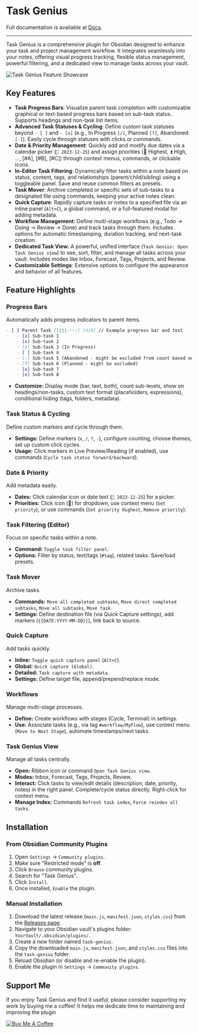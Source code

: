 # Task Genius

Full documentation is available at [Docs](docs/general.md).

---

Task Genius is a comprehensive plugin for Obsidian designed to enhance your task and project management workflow. It integrates seamlessly into your notes, offering visual progress tracking, flexible status management, powerful filtering, and a dedicated view to manage tasks across your vault.

![Task Genius Feature Showcase](./media/task-genius-view.jpg)

## Key Features

-   **Task Progress Bars**: Visualize parent task completion with customizable graphical or text-based progress bars based on sub-task status. Supports headings and non-task list items.
-   **Advanced Task Statuses & Cycling**: Define custom task statuses beyond `- [ ]` and `- [x]` (e.g., In Progress `[/]`, Planned `[?]`, Abandoned `[-]`). Easily cycle through statuses with clicks or commands.
-   **Date & Priority Management**: Quickly add and modify due dates via a calendar picker (`📅 2023-12-25`) and assign priorities (🔺 Highest, ⏫ High, ..., [#A], [#B], [#C]) through context menus, commands, or clickable icons.
-   **In-Editor Task Filtering**: Dynamically filter tasks within a note based on status, content, tags, and relationships (parent/child/sibling) using a toggleable panel. Save and reuse common filters as presets.
-   **Task Mover**: Archive completed or specific sets of sub-tasks to a designated file using commands, keeping your active notes clean.
-   **Quick Capture**: Rapidly capture tasks or notes to a specified file via an inline panel (`Alt+C`), a global command, or a full-featured modal for adding metadata.
-   **Workflow Management**: Define multi-stage workflows (e.g., Todo -> Doing -> Review -> Done) and track tasks through them. Includes options for automatic timestamping, duration tracking, and next-task creation.
-   **Dedicated Task View**: A powerful, unified interface (`Task Genius: Open Task Genius view`) to see, sort, filter, and manage all tasks across your vault. Includes modes like Inbox, Forecast, Tags, Projects, and Review.
-   **Customizable Settings**: Extensive options to configure the appearance and behavior of all features.

## Feature Highlights

### Progress Bars

Automatically adds progress indicators to parent items.

```markdown
- [ ] Parent Task [||||----] [4/8] // Example progress bar and text
    - [x] Sub-task 1
    - [x] Sub-task 2
    - [/] Sub-task 3 (In Progress)
    - [ ] Sub-task 4
    - [-] Sub-task 5 (Abandoned - might be excluded from count based on settings)
    - [?] Sub-task 6 (Planned - might be excluded)
    - [x] Sub-task 7
    - [x] Sub-task 8
```

*   **Customize:** Display mode (bar, text, both), count sub-levels, show on headings/non-tasks, custom text format (placeholders, expressions), conditional hiding (tags, folders, metadata).

### Task Status & Cycling

Define custom markers and cycle through them.

*   **Settings:** Define markers (`x`, `/`, `?`, `-`), configure counting, choose themes, set up custom click cycles.
*   **Usage:** Click markers in Live Preview/Reading (if enabled), use commands (`Cycle task status forward/backward`).

### Date & Priority

Add metadata easily.

*   **Dates:** Click calendar icon or date text (`📅 2023-12-25`) for a picker.
*   **Priorities:** Click icon (🔺) for dropdown, use context menu (`Set priority`), or use commands (`Set priority Highest`, `Remove priority`).

### Task Filtering (Editor)

Focus on specific tasks within a note.

*   **Command:** `Toggle task filter panel`.
*   **Options:** Filter by status, text/tags (`#tag`), related tasks. Save/load presets.

### Task Mover

Archive tasks.

*   **Commands:** `Move all completed subtasks`, `Move direct completed subtasks`, `Move all subtasks`, `Move task`.
*   **Settings:** Define destination file (via Quick Capture settings), add markers (`{{DATE:YYYY-MM-DD}}`), link back to source.

### Quick Capture

Add tasks quickly.

*   **Inline:** `Toggle quick capture panel` (`Alt+C`).
*   **Global:** `Quick capture (Global)`.
*   **Detailed:** `Task capture with metadata`.
*   **Settings:** Define target file, append/prepend/replace mode.

### Workflows

Manage multi-stage processes.

*   **Define:** Create workflows with stages (Cycle, Terminal) in settings.
*   **Use:** Associate tasks (e.g., via tag `#workflow/MyFlow`), use context menu (`Move to Next Stage`), automate timestamps/next tasks.

### Task Genius View

Manage all tasks centrally.

*   **Open:** Ribbon icon or command `Open Task Genius view`.
*   **Modes:** Inbox, Forecast, Tags, Projects, Review.
*   **Interact:** Click tasks to view/edit details (description, date, priority, notes) in the right panel. Complete/cycle status directly. Right-click for context menu.
*   **Manage Index:** Commands `Refresh task index`, `Force reindex all tasks`.

## Installation

### From Obsidian Community Plugins

1.  Open `Settings` -> `Community plugins`.
2.  Make sure "Restricted mode" is **off**.
3.  Click `Browse` community plugins.
4.  Search for "Task Genius".
5.  Click `Install`.
6.  Once installed, `Enable` the plugin.

### Manual Installation

1.  Download the latest release (`main.js`, `manifest.json`, `styles.css`) from the [Releases page](https://github.com/Quorafind/Obsidian-Task-Genius/releases).
2.  Navigate to your Obsidian vault's plugins folder: `YourVault/.obsidian/plugins/`.
3.  Create a new folder named `task-genius`.
4.  Copy the downloaded `main.js`, `manifest.json`, and `styles.css` files into the `task-genius` folder.
5.  Reload Obsidian (or disable and re-enable the plugin).
6.  Enable the plugin in `Settings` -> `Community plugins`.

## Support Me

If you enjoy Task Genius and find it useful, please consider supporting my work by buying me a coffee! It helps me dedicate time to maintaining and improving the plugin

<a href="https://www.buymeacoffee.com/boninall" target="_blank"><img src="https://img.buymeacoffee.com/button-api/?text=Buy me a coffee&emoji=&slug=boninall&button_colour=6495ED&font_colour=ffffff&font_family=Inter&outline_colour=000000&coffee_colour=FFDD00" alt="Buy Me A Coffee"></a>
